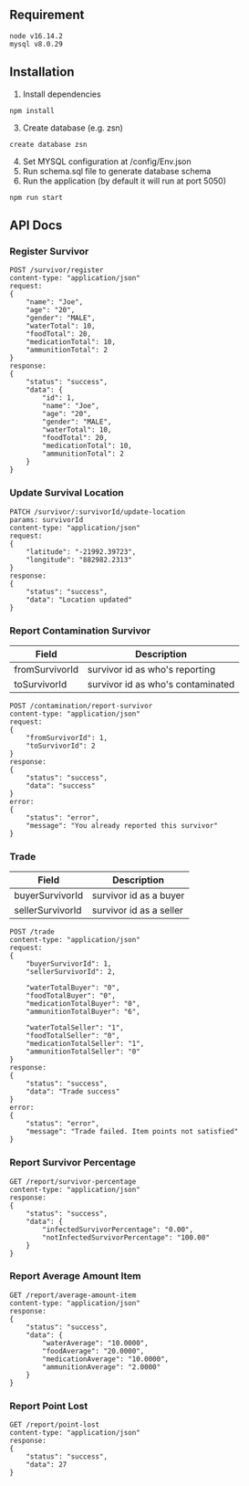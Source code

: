 ## Requirement

```shell
node v16.14.2
mysql v8.0.29
```

## Installation

1. Install dependencies
```shell
npm install
```

3. Create database (e.g. zsn)
```shell
create database zsn
```
4. Set MYSQL configuration at /config/Env.json
5. Run schema.sql file to generate database schema
6. Run the application (by default it will run at port 5050)
```shell
npm run start
```

## API Docs
### Register Survivor
```shell
POST /survivor/register
content-type: "application/json"
request:
{
    "name": "Joe",
    "age": "20",
    "gender": "MALE",
    "waterTotal": 10,
    "foodTotal": 20,
    "medicationTotal": 10,
    "ammunitionTotal": 2
}
response:
{
    "status": "success",
    "data": {
        "id": 1,
        "name": "Joe",
        "age": "20",
        "gender": "MALE",
        "waterTotal": 10,
        "foodTotal": 20,
        "medicationTotal": 10,
        "ammunitionTotal": 2
    }
}
```

### Update Survival Location
```shell
PATCH /survivor/:survivorId/update-location
params: survivorId
content-type: "application/json"
request:
{
    "latitude": "-21992.39723",
    "longitude": "882982.2313"
}
response:
{
    "status": "success",
    "data": "Location updated"
}
```

### Report Contamination Survivor

Field      | Description
-------------- | -----------
fromSurvivorId  | survivor id as who's reporting
toSurvivorId | survivor id as who's contaminated

```shell
POST /contamination/report-survivor
content-type: "application/json"
request:
{
    "fromSurvivorId": 1,
    "toSurvivorId": 2
}
response:
{
    "status": "success",
    "data": "success"
}
error:
{
    "status": "error",
    "message": "You already reported this survivor"
}
```

### Trade

Field      | Description
-------------- | -----------
buyerSurvivorId  | survivor id as a buyer
sellerSurvivorId | survivor id as a seller

```shell
POST /trade
content-type: "application/json"
request:
{
    "buyerSurvivorId": 1,
    "sellerSurvivorId": 2,

    "waterTotalBuyer": "0",
    "foodTotalBuyer": "0",
    "medicationTotalBuyer": "0",
    "ammunitionTotalBuyer": "6",
    
    "waterTotalSeller": "1",
    "foodTotalSeller": "0",
    "medicationTotalSeller": "1",
    "ammunitionTotalSeller": "0"
}
response:
{
    "status": "success",
    "data": "Trade success"
}
error:
{
    "status": "error",
    "message": "Trade failed. Item points not satisfied"
}
```


### Report Survivor Percentage

```shell
GET /report/survivor-percentage
content-type: "application/json"
response:
{
    "status": "success",
    "data": {
        "infectedSurvivorPercentage": "0.00",
        "notInfectedSurvivorPercentage": "100.00"
    }
}
```

### Report Average Amount Item

```shell
GET /report/average-amount-item
content-type: "application/json"
response:
{
    "status": "success",
    "data": {
        "waterAverage": "10.0000",
        "foodAverage": "20.0000",
        "medicationAverage": "10.0000",
        "ammunitionAverage": "2.0000"
    }
}
```


### Report Point Lost

```shell
GET /report/point-lost
content-type: "application/json"
response:
{
    "status": "success",
    "data": 27
}
```